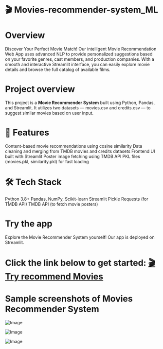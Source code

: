 # 🎬 Movies-recommender-system_ML

# Overview
Discover Your Perfect Movie Match! Our intelligent Movie Recommendation Web App uses advanced NLP to provide personalized suggestions based on your favorite genres, cast members, and production companies. With a smooth and interactive Streamlit interface, you can easily explore movie details and browse the full catalog of available films.

# Project overview
This project is a **Movie Recommender System** built using Python, Pandas, and Streamlit. It utilizes two datasets — movies.csv and credits.csv — to suggest similar movies based on user input.

# 🚀 Features
Content-based movie recommendations using cosine similarity
Data cleaning and merging from TMDB movies and credits datasets
Frontend UI built with Streamlit
Poster image fetching using TMDB API
PKL files (movies.pkl, similarity.pkl) for fast loading

# 🛠️ Tech Stack
Python 3.8+
Pandas, NumPy, Scikit-learn
Streamlit
Pickle
Requests (for TMDB API)
TMDB API (to fetch movie posters)

# Try the app
Explore the Movie Recommender System yourself! Our app is deployed on Streamlit. 

# Click the link below to get started: [🎬 Try recommend Movies](https://movies-recommender-system-usingml.streamlit.app/)

# Sample screenshots of Movies Recommender System

![Image](https://github.com/user-attachments/assets/38791939-9f4c-4623-b458-98a842173727)

![Image](https://github.com/user-attachments/assets/3d0614b0-7183-408c-9c7b-a61a505eeb0a)

![Image](https://github.com/user-attachments/assets/507d99c9-82d4-4127-b58c-e72420d27d8e)

